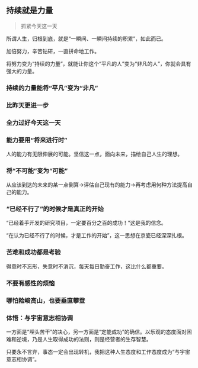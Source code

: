 ## 持续就是力量

> 抓紧今天这一天

所谓人生，归根到底，就是“一瞬间、一瞬间持续的积累”，如此而已。

加倍努力，辛苦钻研，一直拼命地工作。

将努力变为“持续的力量”，就能让你这个“平凡的人”变为“非凡的人”，你就会具有强大的力量。

### 持续的力量能将“平凡”变为“非凡”

### 比昨天更进一步

### 全力过好今天这一天

### 能力要用“将来进行时”

人的能力有无限伸展的可能。坚信这一点，面向未来，描绘自己人生的理想。

### 将“不可能”变为“可能”

从应该到达的未来的某一点倒算→评估自己现有的能力→再考虑用何种方法提高自己的能力。

### “已经不行了”的时候才是真正的开始

“已经着手开发的研究项目，一定要百分之百的成功！”这是我的信念。

“在认为已经不行了的时候，才是工作的开始”，这一思想在京瓷已经深深扎根。

### 苦难和成功都是考验

得意时不忘形，失意时不消沉，每天每日勤奋工作，这比什么都重要。

### 不要有感性的烦恼

### 哪怕险峻高山，也要垂直攀登

### 体悟：与宇宙意志相协调

一方面是“埋头苦干”的决心，另一方面是“定能成功”的确信。以乐观的态度面对困难和逆境，乃是人生取得成功的法则，则是经营者的生存智慧。

只要永不言弃，事态一定会出现转机，我把这种人生态度和工作态度成为“与宇宙意志相协调”。